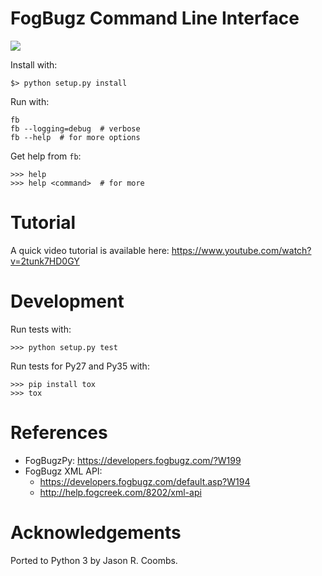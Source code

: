 # FogBugz Command Line Interface

[<img src="https://travis-ci.org/lbolla/fbcli.svg?branch=master">](https://travis-ci.org/lbolla/fbcli)

Install with:

    $> python setup.py install

Run with:

    fb
    fb --logging=debug  # verbose
    fb --help  # for more options

Get help from `fb`:

    >>> help
    >>> help <command>  # for more

# Tutorial

A quick video tutorial is available here: https://www.youtube.com/watch?v=2tunk7HD0GY

# Development

Run tests with:

    >>> python setup.py test

Run tests for Py27 and Py35 with:

    >>> pip install tox
    >>> tox

# References

- FogBugzPy: https://developers.fogbugz.com/?W199
- FogBugz XML API:
  - https://developers.fogbugz.com/default.asp?W194
  - http://help.fogcreek.com/8202/xml-api

# Acknowledgements

Ported to Python 3 by Jason R. Coombs.
